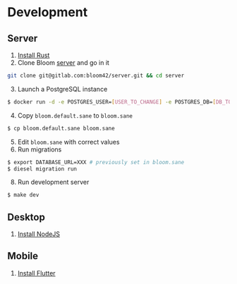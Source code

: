 # Development


## Server

1. [Install Rust](/engineering/setup.html#rust)
2. Clone Bloom [server](https://gitlab.com/bloom42/server) and go in it
```sh
git clone git@gitlab.com:bloom42/server.git && cd server
```
3. Launch a PostgreSQL instance
```sh
$ docker run -d -e POSTGRES_USER=[USER_TO_CHANGE] -e POSTGRES_DB=[DB_TO_CHANGE] -e POSTGRES_PASSWORD=[PASSWORD_TO_CHANGE] -p 5432:5432 postgres:11
```
4. Copy `bloom.default.sane` to `bloom.sane`
```sh
$ cp bloom.default.sane bloom.sane
```
5. Edit `bloom.sane` with correct values
6. Run migrations
```sh
$ export DATABASE_URL=XXX # previously set in bloom.sane
$ diesel migration run
```
8. Run development server
```sh
$ make dev
```


## Desktop

1. [Install NodeJS](/engineering/setup.html#nodejs)



## Mobile

1. [Install Flutter](/engineering/setup.html#flutter)


<!--
## Build


### Build locally

```sh
$ make
```

### Build Docker image

```sh
$ make docker_build
``` -->

